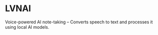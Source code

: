 # LVNAI
Voice-powered AI note-taking – Converts speech to text and processes it using local AI models.
